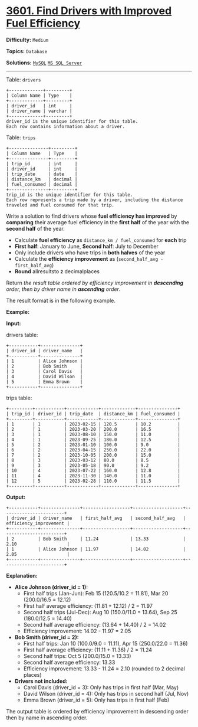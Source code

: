 # [3601. Find Drivers with Improved Fuel Efficiency](https://leetcode.com/problems/find-drivers-with-improved-fuel-efficiency/)

**Difficulty:** `Medium`  

**Topics:** `Database`  

**Solutions:** [`MySQL`](../../src/sql/challenges/FindDriversWithImprovedFuelEfficiency.sql) [`MS SQL Server`](../../src/sql/challenges/FindDriversWithImprovedFuelEfficiency.sql)  

---

Table: `drivers`

```
+-------------+---------+
| Column Name | Type    |
+-------------+---------+
| driver_id   | int     |
| driver_name | varchar |
+-------------+---------+
driver_id is the unique identifier for this table.
Each row contains information about a driver.
```

Table: `trips`

```
+---------------+---------+
| Column Name   | Type    |
+---------------+---------+
| trip_id       | int     |
| driver_id     | int     |
| trip_date     | date    |
| distance_km   | decimal |
| fuel_consumed | decimal |
+---------------+---------+
trip_id is the unique identifier for this table.
Each row represents a trip made by a driver, including the distance traveled and fuel consumed for that trip.
```

Write a solution to find drivers whose **fuel efficiency has improved** by **comparing** their average fuel efficiency in the **first half** of the year with the **second half** of the year.

* Calculate **fuel efficiency** as `distance_km / fuel_consumed` for **each** trip
* **First half**: January to June, **Second half**: July to December
* Only include drivers who have trips in **both halves** of the year
* Calculate the **efficiency improvement** as (`second_half_avg - first_half_avg`)
* **Round** allresultsto **`2`** decimalplaces

Return *the result table ordered by efficiency improvement in **descending** order, then by driver name in **ascending** order*.

The result format is in the following example.

**Example:**

**Input:**

drivers table:

```
+-----------+---------------+
| driver_id | driver_name   |
+-----------+---------------+
| 1         | Alice Johnson |
| 2         | Bob Smith     |
| 3         | Carol Davis   |
| 4         | David Wilson  |
| 5         | Emma Brown    |
+-----------+---------------+
```

trips table:

```
+---------+-----------+------------+-------------+---------------+
| trip_id | driver_id | trip_date  | distance_km | fuel_consumed |
+---------+-----------+------------+-------------+---------------+
| 1       | 1         | 2023-02-15 | 120.5       | 10.2          |
| 2       | 1         | 2023-03-20 | 200.0       | 16.5          |
| 3       | 1         | 2023-08-10 | 150.0       | 11.0          |
| 4       | 1         | 2023-09-25 | 180.0       | 12.5          |
| 5       | 2         | 2023-01-10 | 100.0       | 9.0           |
| 6       | 2         | 2023-04-15 | 250.0       | 22.0          |
| 7       | 2         | 2023-10-05 | 200.0       | 15.0          |
| 8       | 3         | 2023-03-12 | 80.0        | 8.5           |
| 9       | 3         | 2023-05-18 | 90.0        | 9.2           |
| 10      | 4         | 2023-07-22 | 160.0       | 12.8          |
| 11      | 4         | 2023-11-30 | 140.0       | 11.0          |
| 12      | 5         | 2023-02-28 | 110.0       | 11.5          |
+---------+-----------+------------+-------------+---------------+
```

**Output:**

```
+-----------+---------------+------------------+-------------------+------------------------+
| driver_id | driver_name   | first_half_avg   | second_half_avg   | efficiency_improvement |
+-----------+---------------+------------------+-------------------+------------------------+
| 2         | Bob Smith     | 11.24            | 13.33             | 2.10                   |
| 1         | Alice Johnson | 11.97            | 14.02             | 2.05                   |
+-----------+---------------+------------------+-------------------+------------------------+
```

**Explanation:**

* **Alice Johnson (driver\_id = 1):**
  + First half trips (Jan-Jun): Feb 15 (120.5/10.2 = 11.81), Mar 20 (200.0/16.5 = 12.12)
  + First half average efficiency: (11.81 + 12.12) / 2 = 11.97
  + Second half trips (Jul-Dec): Aug 10 (150.0/11.0 = 13.64), Sep 25 (180.0/12.5 = 14.40)
  + Second half average efficiency: (13.64 + 14.40) / 2 = 14.02
  + Efficiency improvement: 14.02 - 11.97 = 2.05
* **Bob Smith (driver\_id = 2):**
  + First half trips: Jan 10 (100.0/9.0 = 11.11), Apr 15 (250.0/22.0 = 11.36)
  + First half average efficiency: (11.11 + 11.36) / 2 = 11.24
  + Second half trips: Oct 5 (200.0/15.0 = 13.33)
  + Second half average efficiency: 13.33
  + Efficiency improvement: 13.33 - 11.24 = 2.10 (rounded to 2 decimal places)
* **Drivers not included:**
  + Carol Davis (driver\_id = 3): Only has trips in first half (Mar, May)
  + David Wilson (driver\_id = 4): Only has trips in second half (Jul, Nov)
  + Emma Brown (driver\_id = 5): Only has trips in first half (Feb)

The output table is ordered by efficiency improvement in descending order then by name in ascending order.